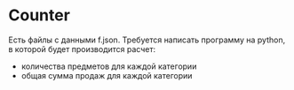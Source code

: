 # Counter

Есть файлы с данными f.json. Требуется написать программу на python, в которой будет производится расчет:
- количества предметов для каждой категории
- общая сумма продаж для каждой категории